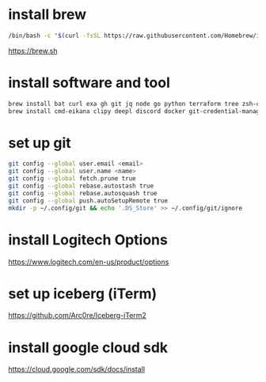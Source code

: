 # install brew

```sh
/bin/bash -c "$(curl -fsSL https://raw.githubusercontent.com/Homebrew/install/HEAD/install.sh)"
```
https://brew.sh

# install software and tool
```sh
brew install bat curl exa gh git jq node go python terraform tree zsh-completions
brew install cmd-eikana clipy deepl discord docker git-credential-manager google-chrome iterm2 notion slack sublime-text table-tool visual-studio-code zoom --cask
```

# set up git
```sh
git config --global user.email <email>
git config --global user.name <name>
git config --global fetch.prune true
git config --global rebase.autostash true
git config --global rebase.autosquash true
git config --global push.autoSetupRemote true
mkdir -p ~/.config/git && echo '.DS_Store' >> ~/.config/git/ignore
```

# install Logitech Options
https://www.logitech.com/en-us/product/options

# set up iceberg (iTerm)
https://github.com/Arc0re/Iceberg-iTerm2

# install google cloud sdk
https://cloud.google.com/sdk/docs/install
